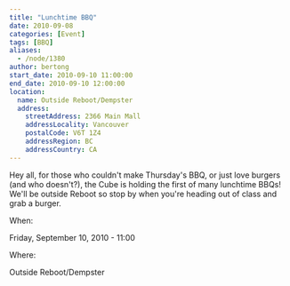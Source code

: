 ```yaml
---
title: "Lunchtime BBQ"
date: 2010-09-08
categories: [Event]
tags: [BBQ]
aliases:
  - /node/1380
author: bertong
start_date: 2010-09-10 11:00:00
end_date: 2010-09-10 12:00:00
location:
  name: Outside Reboot/Dempster
  address:
    streetAddress: 2366 Main Mall
    addressLocality: Vancouver
    postalCode: V6T 1Z4
    addressRegion: BC
    addressCountry: CA
---
```


Hey all, for those who couldn't make Thursday's BBQ, or just love burgers (and who doesn't?), the Cube is holding the first of many lunchtime BBQs! We'll be outside Reboot so stop by when you're heading out of class and grab a burger.

When:

Friday, September 10, 2010 - 11:00

Where:

Outside Reboot/Dempster

